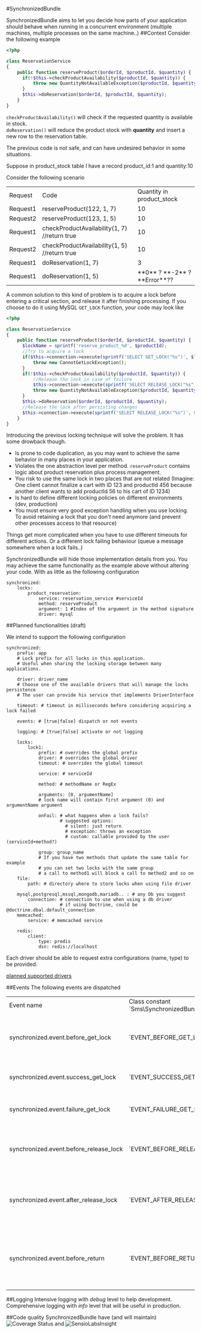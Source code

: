 #SynchronizedBundle

SynchronizedBundle aims to let you decide how parts of your application should behave when running in a concurrent environment (multiple machines, multiple processes on the same machine..)
##Context
Consider the following example

````php
<?php

class ReservationService
{
    public function reserveProduct($orderId, $productId, $quantity) {
      if(!$this->checkProductAvailability($productId, $quantity)) {
          throw new QuantityNotAvailableException($productId, $quantity);
      }
      $this->doReservation($orderId, $productId, $quantity);
    }
}
````
`checkProductAvailability()` will check if the requested quantity is available in stock.  
`doReservation()` will reduce the product stock with **quantity** and insert a new row to the reservation table.

The previous code is not safe, and can have undesired behavior in some situations.

Suppose in product_stock table I have a record product_id:1 and quantity:10

Consider the following scenario

<table>
  <tr>
    <td>Request</td>
    <td>Code</td>
    <td>Quantity in product_stock</td>
  </tr>
  <tr>
    <td>Request1</td>
    <td>reserveProduct(122, 1, 7)</td>
    <td>10</td>
  </tr>
  <tr>
    <td>Request2</td>
    <td>reserveProduct(123, 1, 5)</td>
    <td>10</td>
  </tr>
  <tr>
    <td>Request1</td>
    <td>checkProductAvailability(1, 7) //return true</td>
    <td>10</td>
  </tr>
  <tr>
    <td>Request2</td>
    <td>checkProductAvailability(1, 5) //return true</td>
    <td>10</td>
  </tr>
  <tr>
    <td>Request1</td>
    <td>doReservation(1, 7)</td>
    <td>3</td>
  </tr>
  <tr>
    <td>Request1</td>
    <td>doReservation(1, 5)</td>
    <td>**0** ? **-2** ? **Error**??</td>
  </tr>
</table>

A common solution to this kind of problem is to acquire a lock before entering a critical section, and release it after finishing processing. If you choose to do it using MySQL `GET_LOCK` function, your code may look like

````php
<?php

class ReservationService
{
    public function reserveProduct($orderId, $productId, $quantity) {
      $lockName = sprintf('reserve_product_%d', $productId);
      //Try to acquire a lock
      if($this->connection->execute(sprintf('SELECT GET_LOCK("%s")', $lockName)) !== 1) {
          throw new CannotGetLockException();
      }
      if(!$this->checkProductAvailability($productId, $quantity)) {
          //Release the lock in case of failure
          $this->connection->execute(sprintf('SELECT RELEASE_LOCK("%s")', $lockName);
          throw new QuantityNotAvailableException($productId, $quantity);
      }
      $this->doReservation($orderId, $productId, $quantity);
      //Release the lock after persisting changes
      $this->connection->execute(sprintf('SELECT RELEASE_LOCK("%s")', $lockName);
    }
}
````

Introducing the previous locking technique will solve the problem. It has some drowback though.
- Is prone to code duplication, as you may want to achieve the same behavior in many places in your application.
- Violates the one abstraction level per method. `reserveProduct` contains logic about product reservation plus process management.
- You risk to use the same lock in two places that are not related (Imagine: One client cannot finalize a cart with ID 123 and productId 456 because another client wants to add productId 56 to his cart of ID 1234)
- Is hard to define different locking policies on different environments (dev, production)
- You must ensure very good exception handling when you use locking. To avoid retaining a lock that you don't need anymore (and prevent other processes access to that resource)

Things get more complicated when you have to use different timeouts for different actions. Or a different lock failing behaviour (queue a message somewhere when a lock fails..)

SynchronizedBundle will hide those implementation details from you. You may achieve the same functionality as the example above without altering your code. With as little as the following configuration

````
synchronized:
    locks:
        product_reservation:
            service: reservation_service #serviceId
            method: reserveProduct
            argument: 1 #Index of the argument in the method signature
            driver: mysql
````

##Planned functionalities (draft)

We intend to support the following configuration

````
synchronized:
    prefix: app
    # Lock prefix for all locks in this application.
    # Useful when sharing the locking storage between many applications.

    driver: driver_name
    # Choose one of the available drivers that will manage the locks persistence
    # The user can provide his service that implements DriverInterface

    timeout: # timeout in milliseconds before considering acquiring a lock failed

    events: # [true|false] dispatch or not events

    logging: # [true|false] activate or not logging

    locks:
        lock1:
            prefix: # overrides the global prefix
            driver: # overrides the global driver
            timeout: # overrides the global timeout

            service: # serviceId

            method: # methodName or RegEx

            arguments: [0, argumentName]
            # lock name will contain first argument (0) and argumentName argument

            onFail: # what happens when a lock fails?
                    # suggested options:
                      # silent: just return
                      # exception: throws an exception
                      # custom: callable provided by the user (serviceId+method?)

            group: group_name
            # If you have two methods that update the same table for example
            # you can set two locks with the same group
            # a call to method1 will block a call to method2 and so on
    file:
        path: # directory where to store locks when using file driver

    mysql,postgresql,mssql,mongodb,mariadb.. : # any Db you suggest
        connection: # connection to use when using a db driver
                    # if using Doctrine, could be @doctrine.dbal.default_connection
    memcached:
        service: # memcached service

    redis:
        client:
            type: predis
            dsn: redis://localhost
````

Each driver should be able to request extra configurations (name, type) to be provided.

[planned supported drivers](https://github.com/symfony-micro-services/SynchronizedBundle/blob/master/Resources/doc/drivers.md)

##Events
 The following events are dispatched

 <table>
 <tr>
    <td>Event name</td>
    <td>Class constant `Sms\SynchronizedBundle\Event`</td>
    <td>When</td>
 </tr>
 <tr>
    <td>synchronized.event.before_get_lock</td>
    <td>`EVENT_BEFORE_GET_LOCK`</td>
    <td>Before calling the lock driver to get a lock</td>
 </tr>
 <tr>
    <td>synchronized.event.success_get_lock</td>
    <td>`EVENT_SUCCESS_GET_LOCK`</td>
    <td>The lock driver returned `true`</td>
 </tr>
 <tr>
    <td>synchronized.event.failure_get_lock</td>
    <td>`EVENT_FAILURE_GET_LOCK`</td>
    <td>The lock driver returned `false`</td>
 </tr>
 <tr>
    <td>synchronized.event.before_release_lock</td>
    <td>`EVENT_BEFORE_RELEASE_LOCK`</td>
    <td>Before calling the lock driver to release a lock</td>
 </tr>
 <tr>
    <td>synchronized.event.after_release_lock</td>
    <td>`EVENT_AFTER_RELEASE_LOCK`</td>
    <td>After the call to lock driver to release a lock returned</td>
 </tr>
 <tr>
    <td>synchronized.event.before_return</td>
    <td>`EVENT_BEFORE_RETURN`</td>
    <td>Before returning the method call result to the caller</td>
 </tr>
 </table>

 ##Logging
 Intensive logging with *debug* level to help development. Comprehensive logging with *info* level that will be useful in production.

 ##Code quality
 SynchronizedBundle have (and will maintain) ![Coverage Status](https://coveralls.io/repos/symfony-micro-services/SynchronizedBundle/badge.svg?branch=master&service=github) and ![SensioLabsInsight](https://insight.sensiolabs.com/projects/ac3ccb67-8db2-49a3-92cb-be7730e7d5fd/big.png)
